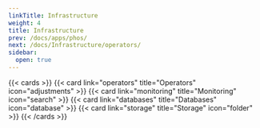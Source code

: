 ```yaml
---
linkTitle: Infrastructure
weight: 4
title: Infrastructure
prev: /docs/apps/phos/
next: /docs/Infrastructure/operators/
sidebar:
  open: true
---
```


{{< cards >}} {{< card link="operators" title="Operators" icon="adjustments" >}} {{< card link="monitoring" title="Monitoring" icon="search" >}} {{< card link="databases" title="Databases" icon="database" >}} {{< card link="storage" title="Storage" icon="folder" >}} {{< /cards >}}
